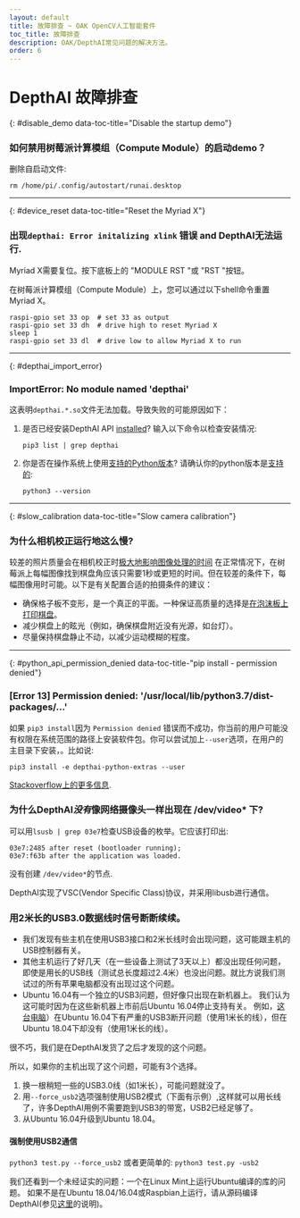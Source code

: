 ```yaml
---
layout: default
title: 故障排查 ~ OAK OpenCV人工智能套件
toc_title: 故障排查
description: OAK/DepthAI常见问题的解决方法。
order: 6
---
```


# DepthAI 故障排查

{: #disable_demo data-toc-title="Disable the startup demo"}
### 如何禁用树莓派计算模组（Compute Module）的启动demo？

删除自启动文件:

```
rm /home/pi/.config/autostart/runai.desktop
```
<hr/>

{: #device_reset data-toc-title="Reset the Myriad X"}
### 出现`depthai: Error initalizing xlink` 错误 and DepthAI无法运行.

Myriad X需要复位。按下底板上的 "MODULE RST "或 "RST "按钮。

在树莓派计算模组（Compute Module）上，您可以通过以下shell命令重置Myriad X。

```
raspi-gpio set 33 op  # set 33 as output
raspi-gpio set 33 dh  # drive high to reset Myriad X
sleep 1
raspi-gpio set 33 dl  # drive low to allow Myriad X to run
```

<hr/>

{: #depthai_import_error}
### ImportError: No module named 'depthai'

这表明`depthai.*.so`文件无法加载。导致失败的可能原因如下：

1. 是否已经安装DepthAI API [installed](https://docs.luxonis.com/api/)? 输入以下命令以检查安装情况:
    ```
    pip3 list | grep depthai
    ```
2. 你是否在操作系统上使用[支持的Python版本](/api/#python_version)? 请确认你的python版本是[支持的](/api/#python_version):
    ```
    python3 --version
    ```

<hr/>

{: #slow_calibration data-toc-title="Slow camera calibration"}
### 为什么相机校正运行地这么慢?

较差的照片质量会在相机校正时[极大地影响图像处理的时间](https://stackoverflow.com/questions/51073309/why-does-the-camera-calibration-in-opencv-python-takes-more-than-30-minutes) 在正常情况下，在树莓派上每幅图像找到棋盘角应该只需要1秒或更短的时间。但在较差的条件下，每幅图像用时可能。以下是有关配置合适的拍摄条件的建议：
* 确保格子板不变形，是一个真正的平面。一种保证高质量的选择是[在泡沫板上打印棋盘](https://discuss.luxonis.com/d/38-easy-calibration-targets-for-depthai-opencv-checkerboard)。
* 减少棋盘上的眩光（例如，确保棋盘附近没有光源，如台灯）。
* 尽量保持棋盘静止不动，以减少运动模糊的程度。

<hr/>

{: #python_api_permission_denied data-toc-title-"pip install - permission denied"}
### [Error 13] Permission denied: '/usr/local/lib/python3.7/dist-packages/...'

如果 `pip3 install`因为 `Permission denied` 错误而不成功，你当前的用户可能没有权限在系统范围的路径上安装软件包。你可以尝试加上`--user`选项，在用户的主目录下安装，。比如说:


```
pip3 install -e depthai-python-extras --user
```

[Stackoverflow上的更多信息](https://stackoverflow.com/questions/31512422/pip-install-failing-with-oserror-errno-13-permission-denied-on-directory).


### 为什么DepthAI*没有*像网络摄像头一样出现在 /dev/video* 下?

可以用`lsusb | grep 03e7`检查USB设备的枚举。它应该打印出:

`03e7:2485 after reset (bootloader running);`  
`03e7:f63b after the application was loaded.`

没有创建 `/dev/video*`的节点. 

DepthAI实现了VSC(Vendor Specific Class)协议，并采用libusb进行通信。

### 用2米长的USB3.0数据线时信号断断续续。

- 我们发现有些主机在使用USB3接口和2米长线时会出现问题，这可能跟主机的USB控制器有关。 
- 其他主机运行了好几天（在一些设备上测试了3天以上）都没出现任何问题，即使是用长的USB线（测试总长度超过2.4米）也没出问题。就比方说我们测试过的所有苹果电脑都没有出现过这个问题。
- Ubuntu 16.04有一个独立的USB3问题，但好像只出现在新机器上。 我们认为这可能时因为在这些新机器上市前后Ubuntu 16.04停止支持有关。 例如，[这台电脑](https://pcpartpicker.com/list/KTDFQZ)）在Ubuntu 16.04下有严重的USB3断开问题（使用1米长的线），但在Ubuntu 18.04下却没有（使用1米长的线）。

很不巧，我们是在DepthAI发货了之后才发现的这个问题。

所以，如果你的主机出现了这个问题，可能有3个选择。
1. 换一根稍短一些的USB3.0线（如1米长），可能问题就没了。
2. 用`--force_usb2`选项强制使用USB2模式（下面有示例）,这样就可以用长线了，许多DepthAI用例不需要跑到USB3的带宽，USB2已经足够了。
3. 从Ubuntu 16.04升级到Ubuntu 18.04。


#### 强制使用USB2通信
`python3 test.py --force_usb2`
或者更简单的:
`python3 test.py -usb2`

我们还看到一个未经证实的问题：一个在Linux Mint上运行Ubuntu编译的库的问题。 如果不是在Ubuntu 18.04/16.04或Raspbian上运行，请从源码编译DepthAI(参见[这里](https://github.com/luxonis/depthai-python-extras#python-modules)的说明)。
